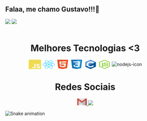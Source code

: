 ## Falaa, me chamo Gustavo!!!👋

<div style="display: inline-block">
  
  <img height="180em" src="https://github-readme-stats.vercel.app/api?username=Gustavomunizz&show_icons=true&theme=radical&include_all_commits=true&count_private=true"/>
  <img margin-right='0.8rem'  height="180em" src="https://github-readme-stats.vercel.app/api/top-langs/?username=Gustavomunizz&layout=compact&langs_count=16&theme=radical"/>
</div>
<br/>

<div  align="center"> 
  <div style="display: block"><br>
    <h1 align="center">Melhores Tecnologias <3</h1>
    <img align="center" height="30" width="40" alt="js-icon"  src="https://raw.githubusercontent.com/devicons/devicon/master/icons/javascript/javascript-plain.svg">
    <img align="center" height="30" width="40" alt="react-icon" src="https://raw.githubusercontent.com/devicons/devicon/master/icons/react/react-original.svg">
    <img align="center" height="30" width="40" alt="html-icon" src="https://raw.githubusercontent.com/devicons/devicon/master/icons/html5/html5-original.svg">
    <img align="center" height="30" width="40" alt="css-icon" src="https://raw.githubusercontent.com/devicons/devicon/master/icons/css3/css3-original.svg">
    <img align="center" height="30" width="40" alt="c-icon" src="https://raw.githubusercontent.com/devicons/devicon/master/icons/c/c-original.svg">
    <img align="center" height="30" width="40" alt="nodejs-icon" src="https://raw.githubusercontent.com/devicons/devicon/master/icons/nodejs/nodejs-original.svg">
    <img align="center" height="30" width="40" alt="nodejs-icon" src="https://raw.githubusercontent.com/jmnote/z-icons/master/svg/cpp.svg">
   </div>
    
  
  <h1 align="center">Redes Sociais</h1>
    <a href = "mailto: gustamunizmartins@gmail.com">
      <img width="30" src="gmail.svg">
    </a>
    <a href = "https://www.linkedin.com/in/gustavo-muniz-15bb81257/">
      <img width="25" src="linkedin.svg">
    </a>
</div>

  ![Snake animation](https://github.com/Gustavomunizz/Gustavomunizz/blob/output/github-contribution-grid-snake.svg)
